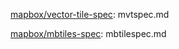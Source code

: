 [mapbox/vector-tile-spec](https://github.com/mapbox/vector-tile-spec/blob/master/LICENSE): mvtspec.md

[mapbox/mbtiles-spec](https://github.com/mapbox/mbtiles-spec/blob/master/LICENSE): mbtilespec.md
